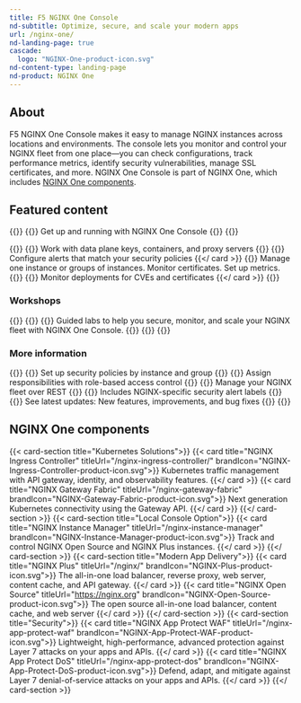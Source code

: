 ```yaml
---
title: F5 NGINX One Console
nd-subtitle: Optimize, secure, and scale your modern apps
url: /nginx-one/
nd-landing-page: true
cascade:
  logo: "NGINX-One-product-icon.svg"
nd-content-type: landing-page
nd-product: NGINX One
---
```


## About
[//]: # "These are Markdown comments to guide you through document structure. Remove them as you go, as well as any unnecessary sections."
[//]: # "Use underscores for _italics_, and double asterisks for **bold**."
[//]: # "Backticks are for `monospace`, used sparingly and reserved mostly for executable names - they can cause formatting problems. Avoid them in tables: use italics instead."
F5 NGINX One Console makes it easy to manage NGINX instances across locations and environments. The console lets you monitor and control your NGINX fleet from one place—you can check configurations, track performance metrics, identify security vulnerabilities, manage SSL certificates, and more. NGINX One Console is part of NGINX One, which includes [NGINX One components](#nginx-one-components).

## Featured content
[//]: # "You can add a maximum of three cards: any extra will not display."
[//]: # "One card will take full width page: two will take half width each. Three will stack like an inverse pyramid."
[//]: # "Some examples of content could be the latest release note, the most common install path, and a popular new feature."

{{<card-section showAsCards="true" isFeaturedSection="true">}}
  {{<card title="Get started" titleUrl="getting-started/" icon="unplug" isFullSize="true">}}
    Get up and running with NGINX One Console
  {{</card >}}
{{</card-section>}}

{{<card-section showAsCards="true" >}}
  {{<card title="Connect more NGINX instances" titleUrl="connect-instances/" >}}
    Work with data plane keys, containers, and proxy servers
  {{</card>}}
  {{<card title="Secure your fleet" titleUrl="/nginx-one/secure-your-fleet/" >}}
    Configure alerts that match your security policies
  {{</ card >}}
  {{<card title="Manage your NGINX instances" titleUrl="/nginx-one/nginx-configs/" >}}
    Manage one instance or groups of instances. Monitor certificates. Set up metrics.
  {{</card>}}
  {{<card title="Connect Kubernetes deployments" titleUrl="/nginx-one/k8s/">}}
    Monitor deployments for CVEs and certificates
  {{</ card >}}
{{</card-section>}}

### Workshops

{{<card-layout>}}
  {{<card-section showAsCards="true">}}
    {{<card title="NGINX One Console workshops" titleUrl="/nginx-one/workshops/" icon="wrench" >}}
      Guided labs to help you secure, monitor, and scale your NGINX fleet with NGINX One Console.
    {{</card>}}
  {{</card-section>}}
{{</card-layout>}}

### More information

{{<card-section showAsCards="true" >}}
  {{<card title="Secure with NGINX App Protect" titleUrl="/nginx-one/nap-integration/" >}}
    Set up security policies by instance and group
  {{</card>}}
  {{<card title="Organize users with RBAC" titleUrl="/nginx-one/rbac/" >}}
    Assign responsibilities with role-based access control 
  {{</card>}}
  {{<card title="Automate with the NGINX One API" titleUrl="/nginx-one/api/" >}}
    Manage your NGINX fleet over REST
  {{</card>}}
  {{<card title="Glossary" titleUrl="/nginx-one/glossary/" >}}
    Includes NGINX-specific security alert labels
  {{</card>}}
  {{<card title="Changelog" titleUrl="changelog/" icon="clock-alert">}}
    See latest updates: New features, improvements, and bug fixes
  {{</card>}}
{{</card-section>}}

## NGINX One components
[//]: # "You can add any extra content for the page here, such as additional cards, diagrams or text."

{{< card-section title="Kubernetes Solutions">}}
  {{< card title="NGINX Ingress Controller" titleUrl="/nginx-ingress-controller/" brandIcon="NGINX-Ingress-Controller-product-icon.svg">}}
    Kubernetes traffic management with API gateway, identity, and observability features.
  {{</ card >}}
  {{< card title="NGINX Gateway Fabric" titleUrl="/nginx-gateway-fabric" brandIcon="NGINX-Gateway-Fabric-product-icon.svg">}}
    Next generation Kubernetes connectivity using the Gateway API.
  {{</ card >}}
{{</ card-section >}}
{{< card-section title="Local Console Option">}}
  {{< card title="NGINX Instance Manager" titleUrl="/nginx-instance-manager" brandIcon="NGINX-Instance-Manager-product-icon.svg">}}
    Track and control NGINX Open Source and NGINX Plus instances.
  {{</ card >}}
{{</ card-section >}}
{{< card-section title="Modern App Delivery">}}
  {{< card title="NGINX Plus" titleUrl="/nginx/" brandIcon="NGINX-Plus-product-icon.svg">}}
    The all-in-one load balancer, reverse proxy, web server, content cache, and API gateway.
  {{</ card >}}
  {{< card title="NGINX Open Source" titleUrl="https://nginx.org" brandIcon="NGINX-Open-Source-product-icon.svg">}}
    The open source all-in-one load balancer, content cache, and web server
  {{</ card >}}
{{</ card-section >}}
{{< card-section title="Security">}}
  {{< card title="NGINX App Protect WAF" titleUrl="/nginx-app-protect-waf" brandIcon="NGINX-App-Protect-WAF-product-icon.svg">}}
    Lightweight, high-performance, advanced protection against Layer 7 attacks on your apps and APIs.
  {{</ card >}}
  {{< card title="NGINX App Protect DoS" titleUrl="/nginx-app-protect-dos" brandIcon="NGINX-App-Protect-DoS-product-icon.svg">}}
    Defend, adapt, and mitigate against Layer 7 denial-of-service attacks on your apps and APIs.
  {{</ card >}}
{{</ card-section >}}
